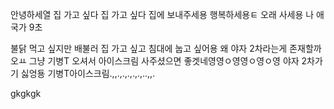 안녕하세열
집 가고 싶다
집 가고 싶다
집에 보내주세용
행복하세용ㅌ
오래 사세용
나 애국가 9초

불닭 먹고 싶지만
배불러
집 가고 싶고
침대에 눕고 싶어용
왜 야자 2차라는게 존재할까오ㅛ
그냥 기병T 오셔서 아이스크림 사주셨으면 좋겟네영영ㅇ영영ㅇ영ㅇ영
야자 2차가기 싫엉둉
기병T아이스크림.,,.,.,.,.,.,..,,.

gkgkgk
